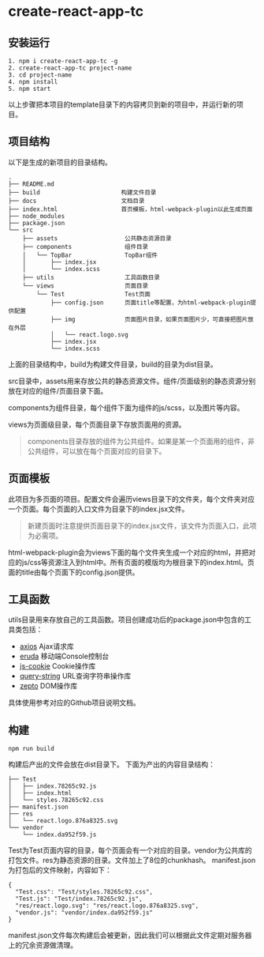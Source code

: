 # create-react-app-tc

## 安装运行

```
1. npm i create-react-app-tc -g
2. create-react-app-tc project-name
3. cd project-name
4. npm install
5. npm start
```

以上步骤把本项目的template目录下的内容拷贝到新的项目中，并运行新的项目。

## 项目结构

以下是生成的新项目的目录结构。
```
.
├── README.md
├── build                       构建文件目录
├── docs                        文档目录
├── index.html                  首页模板，html-webpack-plugin以此生成页面
├── node_modules
├── package.json
└── src
    ├── assets                   公共静态资源目录
    ├── components               组件目录
    │   └── TopBar               TopBar组件
    │       ├── index.jsx
    │       └── index.scss
    ├── utils                    工具函数目录
    └── views                    页面目录
        └── Test                 Test页面
            ├── config.json      页面title等配置，为html-webpack-plugin提供配置
            ├── img              页面图片目录，如果页面图片少，可直接把图片放在外层
            │   └── react.logo.svg
            ├── index.jsx
            └── index.scss

```

上面的目录结构中，build为构建文件目录，build的目录为dist目录。

src目录中，assets用来存放公共的静态资源文件。组件/页面级别的静态资源分别放在对应的组件/页面目录下面。

components为组件目录，每个组件下面为组件的js/scss，以及图片等内容。

views为页面级目录，每个页面目录下存放页面用的资源。

> components目录存放的组件为公共组件。如果是某一个页面用的组件，非公共组件，可以放在每个页面对应的目录下。

## 页面模板

此项目为多页面的项目。配置文件会遍历views目录下的文件夹，每个文件夹对应一个页面。每个页面的入口文件为目录下的index.jsx文件。

> 新建页面时注意提供页面目录下的index.jsx文件，该文件为页面入口，此项为必需项。

html-webpack-plugin会为views下面的每个文件夹生成一个对应的html，并把对应的js/css等资源注入到html中。所有页面的模版均为根目录下的index.html。页面的title由每个页面下的config.json提供。

## 工具函数

utils目录用来存放自己的工具函数。项目创建成功后的package.json中包含的工具类包括：

* [axios](https://github.com/mzabriskie/axios) Ajax请求库
* [eruda](https://github.com/liriliri/eruda) 移动端Console控制台
* [js-cookie](https://github.com/js-cookie/js-cookie) Cookie操作库
* [query-string](https://github.com/sindresorhus/query-string) URL查询字符串操作库
* [zepto](https://github.com/madrobby/zepto) DOM操作库

具体使用参考对应的Github项目说明文档。

## 构建
```
npm run build
```
构建后产出的文件会放在dist目录下。
下面为产出的内容目录结构：
```
├── Test
│   ├── index.78265c92.js
│   ├── index.html
│   └── styles.78265c92.css
├── manifest.json
├── res
│   └── react.logo.876a8325.svg
└── vendor
    └── index.da952f59.js
```
Test为Test页面内容的目录，每个页面会有一个对应的目录。vendor为公共库的打包文件。res为静态资源的目录。文件加上了8位的chunkhash。
manifest.json为打包后的文件映射，内容如下：

```
{
  "Test.css": "Test/styles.78265c92.css",
  "Test.js": "Test/index.78265c92.js",
  "res/react.logo.svg": "res/react.logo.876a8325.svg",
  "vendor.js": "vendor/index.da952f59.js"
}
```

manifest.json文件每次构建后会被更新，因此我们可以根据此文件定期对服务器上的冗余资源做清理。